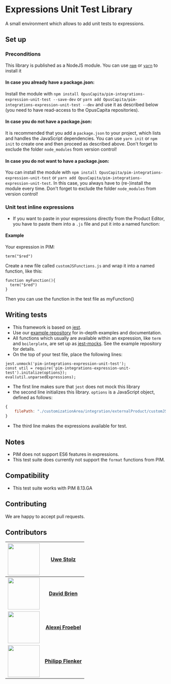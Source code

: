 # Expressions Unit Test Library
A small environment which allows to add unit tests to expressions.

## Set up
### Preconditions
This library is published as a NodeJS module. You can use [`npm`](https://www.npmjs.com/get-npm) or [`yarn`](https://yarnpkg.com/en/docs/install) to install it

#### In case you already have a package.json:
Install the module with  `npm install OpusCapita/pim-integrations-expression-unit-test --save-dev` or `yarn add OpusCapita/pim-integrations-expression-unit-test --dev` and use it as described below (you need to have read-access to the OpusCapita repositories).

#### In case you do not have a package.json:
It is recommended that you add a `package.json` to your project, which lists and handles the JavaScript dependencies. You can use `yarn init` or `npm init` to create one and then proceed as described above. Don't forget to exclude the folder `node_modules` from version control!

#### In case you do not want to have a package.json:
You can install the module with `npm install OpusCapita/pim-integrations-expression-unit-test` or `yarn add OpusCapita/pim-integrations-expression-unit-test`. In this case, you always have to (re-)install the module every time.  Don't forget to exclude the folder `node_modules` from version control!

### Unit test inline expressions
- If you want to paste in your expressions directly from the Product Editor, you have to paste them into a `.js` file  and put it into a named function:

#### Example
 Your expression in PIM:
 ```
 term("$red")
 ```

Create  a new file called `customJSFunctions.js` and wrap it into a named function, like this:
 ```
 function myFunction(){
   term("$red")
 }
 ```
Then you can use the function in the test file as myFunction()

## Writing tests
- This framework is based on  [jest](https://jestjs.io).
- Use our [example repository](https://github.com/OpusCapita/pim-integrations-expression-unit-test-examples) for in-depth examples and documentation.
- All functions which usually are available within an expression, like `term` and `boilerplate`, are set up as [jest-mocks](https://jestjs.io/docs/en/mock-functions). See the example repository for details.
- On the top of your test file, place the following lines:
```
jest.unmock('pim-integrations-expression-unit-test');
const util = require('pim-integrations-expression-unit-test').initalize(options});
eval(util.unparsedExpressions);
```

- The first line makes sure that `jest` does not mock this library
- the second line initializes this library. `options` is a JavaScript object, defined as follows:

```javascript
{
    filePath: "./customizationArea/integration/externalProduct/customJSFunctions.js" //points to the file with the expressions. Default: ./customizationArea/integration/externalProduct/customJSFunctions.js
}
```

- The third line makes the expressions available for test.

## Notes
- PIM does not support ES6 features in expressions.
- This test suite does currently not support the `format` functions from PIM.

## Compatibility
- This test suite works with PIM 8.13.GA

## Contributing
We are happy to accept pull requests.

## Contributors

| [<img src="https://avatars.githubusercontent.com/u/41996712" width="100px;"/>](https://github.com/uwestolz) | [**Uwe Stolz**](https://github.com/uwestolz)     |
| :---: | :---: |
| [<img src="https://avatars.githubusercontent.com/u/36043138" width="100px;"/>](https://github.com/davidbrien) | [**David Brien**](https://github.com/davidbrien)     |
| [<img src="https://avatars.githubusercontent.com/u/30691117" width="100px;"/>](https://github.com/alexejFroebel) | [**Alexej Froebel**](https://github.com/alexejFroebel)     |
 [<img src="https://avatars.githubusercontent.com/u/4085533" width="100px;"/>](https://github.com/pflenker) | [**Philipp Flenker**](https://github.com/pflenker) |
